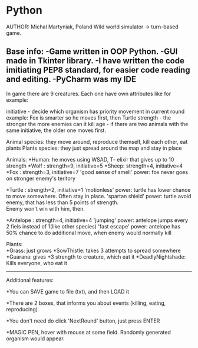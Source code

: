 # Python
AUTHOR: Michal Martyniak, Poland
Wild world simulator ->  turn-based game.

Base info:
-Game written in OOP Python.
-GUI made in Tkinter library.
-I have written the code imitiating PEP8 standard, for easier code reading and editing.
-PyCharm was my IDE
---------------------------------------------------------------------------------------------------------
In game there are 9 creatures.
Each one have own attributes like for example: 

initiative - decide which organism has priority movement in current round
             example: Fox is smarter so he moves first, then Turtle
strength - the stronger the more enemies can it kill
age - if there are two animals with the same initiative, the older one moves first.

Animal species:
  they move around, reproduce themself, kill each other, eat plants
Plants species:
  they just spread around the map and stay in place

Animals: 
  *Human: he moves using WSAD, T- elixir that gives up to 10 strength
  *Wolf : strength=9, initiative=5
  *Sheep: strength=4, initiative=4
  *Fox  : strength=3, initiative=7
          'good sense of smell' power: fox never goes on stronger enemy's teritory
          
  *Turtle  : strength=2, initiative=1
          'motionless' power: turtle has lower chance to move somewhere. Often stay in place.
          'spartan shield' power: turtle avoid enemy, that has less than 5 points of strength.  
                                  Enemy won't win with him, then.
                                  
  *Antelope  : strength=4, initiative=4
          'jumping' power: antelope jumps every 2 fiels instead of 1(like other species)
          'fast escape' power: antelope has 50% chance to do additional move, when enemy would normally kill
          
          
Plants:  
  *Grass:   just grows
  *SowThistle: takes 3 attempts to spread somewhere
  *Guarana: gives +3 strength to creature, which eat it
  *DeadlyNightshade: Kills everyone, who eat it
  
  ----------------------------------------------------------------------------------------
  Additional features:
  
  *You can SAVE game to file (txt), and then LOAD it
  
  *There are 2 boxes, that informs you about events (killing, eating, reproducing)
  
  *You don't need do click 'NextRound' button, just press ENTER
  
  *MAGIC PEN, hover with mouse at some field. Randomly generated organism would appear.
                  
    



